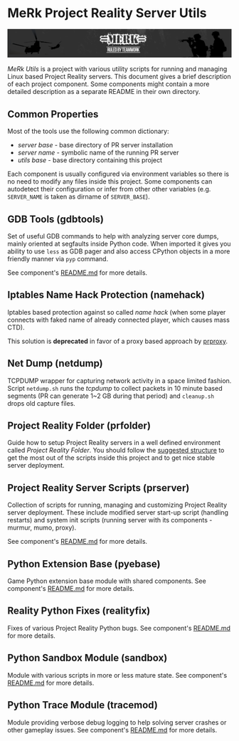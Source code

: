 # MeRk Project Reality Server Utils

![MeRk](header.png)

*MeRk Utils* is a project with various utility scripts for running and managing Linux based Project Reality servers. This document gives a brief description of each project component. Some components might contain a more detailed description as a separate README in their own directory.

## Common Properties

Most of the tools use the following common dictionary:

* *server base* - base directory of PR server installation
* *server name* - symbolic name of the running PR server
* *utils base* - base directory containing this project

Each component is usually configured via environment variables so there is no need to modify any files inside this project. Some components can autodetect their configuration or infer from other other variables (e.g. `SERVER_NAME` is taken as dirname of `SERVER_BASE`).

## GDB Tools (gdbtools)

Set of useful GDB commands to help with analyzing server core dumps, mainly oriented at segfaults inside Python code. When imported it gives you ability to use `less` as GDB pager and also access CPython objects in a more friendly manner via `pyp` command.

See component's [README.md](gdbtools/README.md) for more details.

## Iptables Name Hack Protection (namehack)

Iptables based protection against so called *name hack* (when some player connects with faked name of already connected player, which causes mass CTD).

This solution is **deprecated** in favor of a proxy based approach by [prproxy](https://github.com/pavelhoral/pr-gameproxy).

## Net Dump (netdump)

TCPDUMP wrapper for capturing network activity in a space limited fashion. Script `netdump.sh` runs the *tcpdump* to collect packets in 10 minute based segments (PR can generate 1~2 GB during that period) and `cleanup.sh` drops old capture files.

## Project Reality Folder (prfolder)

Guide how to setup Project Reality servers in a well defined environment called *Project Reality Folder*. You should follow the [suggested structure](prfolder/README.md) to get the most out of the scripts inside this project and to get nice stable server deployment.

## Project Reality Server Scripts (prserver)

Collection of scripts for running, managing and customizing Project Reality server deployment. These include modified server start-up script (handling restarts) and system init scripts (running server with its components - murmur, mumo, proxy).

See component's [README.md](prserver/README.md) for more details.

## Python Extension Base (pyebase)

Game Python extension base module with shared components. See component's [README.md](pyebase/README.md) for more details.

## Reality Python Fixes (realityfix)

Fixes of various Project Reality Python bugs.  See component's [README.md](realityfix/README.md) for more details.

## Python Sandbox Module (sandbox)

Module with various scripts in more or less mature state. See component's [README.md](sandbox/README.md) for more details.

## Python Trace Module (tracemod)

Module providing verbose debug logging to help solving server crashes or other gameplay issues. See component's [README.md](tracemod/README.md) for more details.
